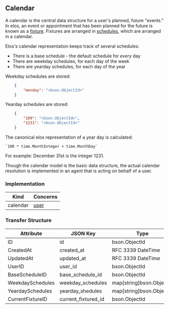 Calendar
-------

A calendar is the central data structure for a user's planned, future "events." In elos, an event or appointment that has been planned for the future is known as a [fixture](fixture.md). Fixtures are arranged in [schedules](schedule.md), which are arranged in a calendar.

Elos's calendar representation keeps track of several schedules:
 - There is a base schedule - the default schedule for _every_ day
 - There are weekday schedules, for each day of the week
 - There are yearday schedules, for each day of the year

Weekday schedules are stored:
``` json
    {
        "monday": "<bson.ObjectId>"
    }
 ```

Yearday schedules are stored:
``` json
    {
        "109": "<bson.ObjectId>",
        "1231": "<bson.ObjectId>"
    }
 ```

The canonical elos representation of a year day is calculated:

    `100 * time.MonthInteger + time.MonthDay`

For example: December 31st is the integer 1231.

Though the calendar model is the basic data structure, the actual calendar resolution is implemented in an agent that is acting on behalf of a user.

### Implementation
| Kind     | Concerns        |
| -------- | --------------- |
| calendar | [user](user.md) |

### Transfer Structure
| Attribute           | JSON Key              | Type                                | Access    |
| ------------------- | --------------------- | ----------------------------------- | --------- |
| ID                  | id                    | bson.ObjectId                       | Public    |
| CreatedAt           | created_at            | RFC 3339 DateTime                   | Personal  |
| UpdatedAt           | updated_at            | RFC 3339 DateTime                   | Personal  |
| UserID              | user_id               | bson.ObjectId                       | Personal  |
| BaseScheduleID      | base_schedule_id      | bson.ObjectId                       | Personal  |
| WeekdaySchedules    | weekday_schedules     | map[string]bson.ObjectId            | Personal  |
| YeardaySchedules    | yearday_shedules      | map[string]bson.ObjectId            | Personal  |
| CurrentFixtureID    | current_fixtured_id   | bson.ObjectId                       | Personal  |
